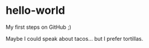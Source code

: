# hello-world
My first steps on GitHub ;)

Maybe I could speak about tacos... but I prefer tortillas.
